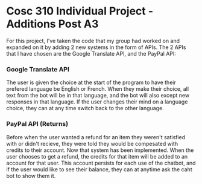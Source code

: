 # Cosc 310 Individual Project - Additions Post A3

For this project, I've taken the code that my group had worked on and expanded on it by adding 2 new systems in the form of APIs. The 2 APIs that I have chosen are the Google Translate API, and the PayPal API:

### Google Translate API
The user is given the choice at the start of the program to have their prefered language be English or French. When they make their choice, all text from the bot will be in that language, and the bot will also except new responses in that language. If the user changes their mind on a language choice, they can at any time switch back to the other language.

### PayPal API (Returns)
Before when the user wanted a refund for an item they weren't satisfied with or didn't recieve, they were told they would be compesated with credits to their account. Now that system has been implemented. When the user chooses to get a refund, the credits for that item will be added to an account for that user. This account persists for each use of the chatbot, and if the user would like to see their balance, they can at anytime ask the caht bot to show them it. 

